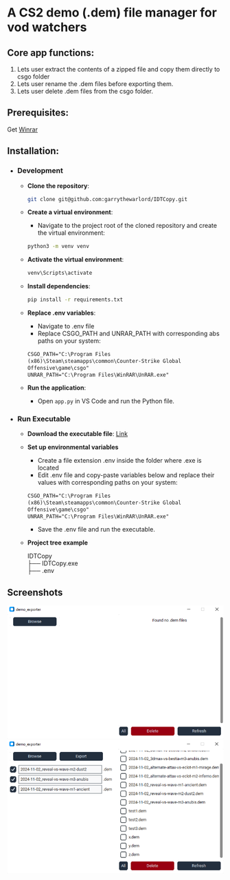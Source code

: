 # A CS2 demo (.dem) file manager for vod watchers

## Core app functions:
1. Lets user extract the contents of a zipped file and copy them directly to csgo folder
2. Lets user rename the .dem files before exporting them.
3. Lets user delete .dem files from the csgo folder.

## Prerequisites:

Get [Winrar](https://www.win-rar.com/start.html?&L=0)

## Installation:

- ### Development
    - **Clone the repository**:
        ```bash
        git clone git@github.com:garrythewarlord/IDTCopy.git
        ```

    - **Create a virtual environment**:
        - Navigate to the project root of the cloned repository and create the virtual environment:
        ```bash
        python3 -m venv venv
        ```

    - **Activate the virtual environment**:
        ```bash
        venv\Scripts\activate
        ```

    - **Install dependencies**:
        ```bash
        pip install -r requirements.txt
        ```
    
    - **Replace .env variables**:
        * Navigate to .env file
        * Replace CSGO_PATH and UNRAR_PATH with corresponding abs paths on your system:
        ```
        CSGO_PATH="C:\Program Files (x86)\Steam\steamapps\common\Counter-Strike Global Offensive\game\csgo"
        UNRAR_PATH="C:\Program Files\WinRAR\UnRAR.exe"
        ```


    - **Run the application**:
        * Open `app.py` in VS Code and run the Python file.


- ### Run Executable
    - **Download the executable file**:
    [Link](https://github.com/garrythewarlord/IDTCopy/releases/tag/v1.0)

    - **Set up environmental variables**
        * Create a file extension .env inside the folder where .exe is located
        * Edit .env file and copy-paste variables below and replace their values with corresponding paths on your system:
        ```
        CSGO_PATH="C:\Program Files (x86)\Steam\steamapps\common\Counter-Strike Global Offensive\game\csgo"
        UNRAR_PATH="C:\Program Files\WinRAR\UnRAR.exe"
        ```
        * Save the .env file and run the executable.
    
    - **Project tree example** 

        IDTCopy \
        ├── IDTCopy.exe \
        ├── .env 


## Screenshots
![alt text](<Screenshot 2024-10-25 012245-1.png>)
\
![alt text](<Screenshot 2024-10-25 215129.png>)
